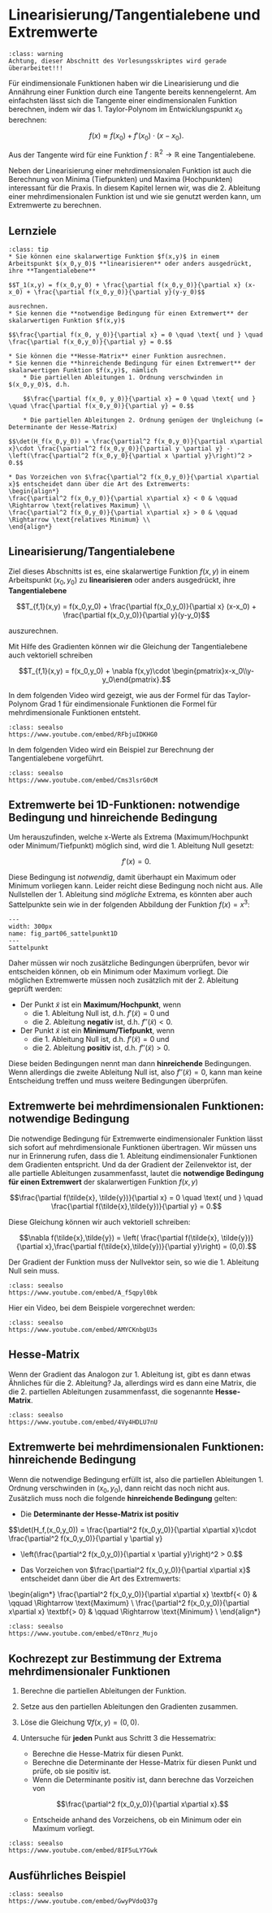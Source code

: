 # Linearisierung/Tangentialebene und Extremwerte

```{admonition} Warnung
:class: warning
Achtung, dieser Abschnitt des Vorlesungsskriptes wird gerade überarbeitet!!!
```

Für eindimensionale Funktionen haben wir die Linearisierung und die Annährung einer Funktion durch eine Tangente bereits kennengelernt. Am einfachsten lässt sich die Tangente einer eindimensionalen Funktion berechnen, indem wir das 1. Taylor-Polynom im Entwicklungspunkt $x_0$ berechnen:

$$f(x) \approx f(x_0) + f'(x_0)\cdot (x-x_0).$$

Aus der Tangente wird für eine Funktion $f: \mathbb{R}^2 \rightarrow \mathbb{R}$ eine Tangentialebene. 

Neben der Linearisierung einer mehrdimensionalen Funktion ist auch die Berechnung von Minima (Tiefpunkten) und Maxima (Hochpunkten) interessant für die Praxis. In diesem Kapitel lernen wir, was die 2. Ableitung einer mehrdimensionalen Funktion ist und wie sie genutzt werden kann, um Extremwerte zu berechnen.




## Lernziele

```{admonition} Lernziele
:class: tip
* Sie können eine skalarwertige Funktion $f(x,y)$ in einem Arbeitspunkt $(x_0,y_0)$ **linearisieren** oder anders ausgedrückt, ihre **Tangentialebene**

$$T_1(x,y) = f(x_0,y_0) + \frac{\partial f(x_0,y_0)}{\partial x} (x-x_0) + \frac{\partial f(x_0,y_0)}{\partial y}(y-y_0)$$

ausrechnen.
* Sie kennen die **notwendige Bedingung für einen Extremwert** der skalarwertigen Funktion $f(x,y)$

$$\frac{\partial f(x_0, y_0)}{\partial x} = 0 \quad \text{ und } \quad \frac{\partial f(x_0,y_0)}{\partial y} = 0.$$

* Sie können die **Hesse-Matrix** einer Funktion ausrechnen.
* Sie kennen die **hinreichende Bedingung für einen Extremwert** der skalarwertigen Funktion $f(x,y)$, nämlich
    * Die partiellen Ableitungen 1. Ordnung verschwinden in $(x_0,y_0)$, d.h.
    
    $$\frac{\partial f(x_0, y_0)}{\partial x} = 0 \quad \text{ und } \quad \frac{\partial f(x_0,y_0)}{\partial y} = 0.$$
    
    * Die partiellen Ableitungen 2. Ordnung genügen der Ungleichung (= Determinante der Hesse-Matrix)
    
$$\det(H_f(x_0,y_0)) = \frac{\partial^2 f(x_0,y_0)}{\partial x\partial x}\cdot \frac{\partial^2 f(x_0,y_0)}{\partial y \partial y} - \left(\frac{\partial^2 f(x_0,y_0}{\partial x \partial y}\right)^2 > 0.$$

* Das Vorzeichen von $\frac{\partial^2 f(x_0,y_0)}{\partial x\partial x}$ entscheidet dann über die Art des Extremwerts:
\begin{align*}
\frac{\partial^2 f(x_0,y_0)}{\partial x\partial x} < 0 & \qquad \Rightarrow \text{relatives Maximum} \\
\frac{\partial^2 f(x_0,y_0)}{\partial x\partial x} > 0 & \qquad \Rightarrow \text{relatives Minimum} \\
\end{align*}
```

<!-- #region -->
## Linearisierung/Tangentialebene

Ziel dieses Abschnitts ist es, eine skalarwertige Funktion $f(x,y)$ in einem Arbeitspunkt $(x_0,y_0)$ zu **linearisieren** oder anders ausgedrückt, ihre **Tangentialebene**


$$T_{f,1}(x,y) = f(x_0,y_0) + \frac{\partial f(x_0,y_0)}{\partial x} (x-x_0) + \frac{\partial f(x_0,y_0)}{\partial y}(y-y_0)$$

auszurechnen.

Mit Hilfe des Gradienten können wir die Gleichung der Tangentialebene auch vektoriell schreiben


$$T_{f,1}(x,y) = f(x_0,y_0) + \nabla f(x,y)\cdot \begin{pmatrix}x-x_0\\y-y_0\end{pmatrix}.$$

In dem folgenden Video wird gezeigt, wie aus der Formel für das Taylor-Polynom Grad 1 für eindimensionale Funktionen die Formel für mehrdimensionale Funktionen entsteht.
<!-- #endregion -->

```{admonition} Video
:class: seealso
https://www.youtube.com/embed/RFbjuIDKHG0
```

In dem folgenden Video wird ein Beispiel zur Berechnung der Tangentialebene vorgeführt.

```{admonition} Video
:class: seealso
https://www.youtube.com/embed/Cms3lsrG0cM
```

## Extremwerte bei 1D-Funktionen: notwendige Bedingung und hinreichende Bedingung

Um herauszufinden, welche x-Werte als Extrema (Maximum/Hochpunkt oder Minimum/Tiefpunkt) möglich sind, wird die 1. Ableitung Null gesetzt:

$$f'(x)=0.$$

Diese Bedingung ist *notwendig*, damit überhaupt ein Maximum oder Minimum vorliegen kann. Leider reicht diese Bedingung noch nicht aus. Alle Nullstellen der 1. Ableitung sind *mögliche* Extrema, es könnten aber auch Sattelpunkte sein wie in der folgenden Abbildung der Funktion $f(x)=x^3$:


```{figure} pics/part08_sattelpunkt1D.svg
---
width: 300px
name: fig_part06_sattelpunkt1D
---
Sattelpunkt
```


Daher müssen wir noch zusätzliche Bedingungen überprüfen, bevor wir entscheiden können, ob ein Minimum oder Maximum vorliegt. Die möglichen Extremwerte müssen noch zusätzlich mit der 2. Ableitung geprüft werden:

* Der Punkt $\tilde{x}$ ist ein **Maximum/Hochpunkt**, wenn
    * die 1. Ableitung Null ist, d.h. $f'(\tilde{x})=0$ und
    * die 2. Ableitung **negativ** ist, d.h. $f''(\tilde{x}) < 0$. 
* Der Punkt $\tilde{x}$ ist ein **Minimum/Tiefpunkt**, wenn
    * die 1. Ableitung Null ist, d.h. $f'(\tilde{x})=0$ und
    * die 2. Ableitung **positiv** ist, d.h. $f''(\tilde{x}) > 0$.
    
Diese beiden Bedingungen nennt man dann **hinreichende** Bedingungen. Wenn allerdings die zweite Ableitung Null ist, also $f''(\tilde{x})=0$, kann man keine Entscheidung treffen und muss weitere Bedingungen überprüfen.



## Extremwerte bei mehrdimensionalen Funktionen: notwendige Bedingung

Die notwendige Bedingung für Extremwerte eindimensionaler Funktion lässt sich sofort auf mehrdimensionale Funktionen übertragen. Wir müssen uns nur in Erinnerung rufen, dass die 1. Ableitung eindimensionaler Funktionen dem Gradienten entspricht. Und da der Gradient der Zeilenvektor ist, der alle partielle Ableitungen zusammenfasst, lautet die **notwendige Bedingung für einen Extremwert** der skalarwertigen Funktion $f(x,y)$

$$\frac{\partial f(\tilde{x}, \tilde{y})}{\partial x} = 0 \quad \text{ und } \quad \frac{\partial f(\tilde{x},\tilde{y})}{\partial y} = 0.$$

Diese Gleichung können wir auch vektoriell schreiben:

$$\nabla f(\tilde{x},\tilde{y}) = \left( \frac{\partial f(\tilde{x}, \tilde{y})}{\partial x},\frac{\partial f(\tilde{x},\tilde{y})}{\partial y}\right) = (0,0).$$

Der Gradient der Funktion muss der Nullvektor sein, so wie die 1. Ableitung Null sein muss.


```{admonition} Video
:class: seealso
https://www.youtube.com/embed/A_f5qpyl0bk
```

Hier ein Video, bei dem Beispiele vorgerechnet werden:

```{admonition} Video
:class: seealso
https://www.youtube.com/embed/AMYCKnbgU3s
```

## Hesse-Matrix

Wenn der Gradient das Analogon zur 1. Ableitung ist, gibt es dann etwas Ähnliches für die 2. Ableitung? Ja, allerdings wird es dann eine Matrix, die die 2. partiellen Ableitungen zusammenfasst, die sogenannte **Hesse-Matrix**.

```{admonition} Video
:class: seealso
https://www.youtube.com/embed/4Vy4HDLU7nU
```

## Extremwerte bei mehrdimensionalen Funktionen: hinreichende Bedingung

Wenn die notwendige Bedingung erfüllt ist, also die partiellen Ableitungen 1. Ordnung verschwinden in $(x_0,y_0)$, dann reicht das noch nicht aus. Zusätzlich muss noch die folgende **hinreichende Bedingung** gelten:

* Die **Determinante der Hesse-Matrix ist positiv**

$$\det(H_f\,(x_0,y_0)) = \frac{\partial^2 f(x_0,y_0)}{\partial x\partial x}\cdot \frac{\partial^2 f(x_0,y_0)}{\partial y \partial y} 
- \left(\frac{\partial^2 f(x_0,y_0)}{\partial x \partial y}\right)^2 > 0.$$

* Das Vorzeichen von $\frac{\partial^2 f(x_0,y_0)}{\partial x\partial x}$ entscheidet dann über die Art des Extremwerts:

\begin{align*}
\frac{\partial^2 f(x_0,y_0)}{\partial x\partial x} \textbf{< 0} & \qquad \Rightarrow \text{Maximum} \\
\frac{\partial^2 f(x_0,y_0)}{\partial x\partial x} \textbf{> 0} & \qquad \Rightarrow \text{Minimum} \\
\end{align*}


```{admonition} Video
:class: seealso
https://www.youtube.com/embed/eT0nrz_Mujo
```

## Kochrezept zur Bestimmung der Extrema mehrdimensionaler Funktionen

1. Berechne die partiellen Ableitungen der Funktion.
2. Setze aus den partiellen Ableitungen den Gradienten zusammen.
3. Löse die Gleichung $\nabla f(x,y) = (0,0)$.
4. Untersuche für **jeden** Punkt aus Schritt 3 die Hessematrix:

    * Berechne die Hesse-Matrix für diesen Punkt.
    * Berechne die Determinante der Hesse-Matrix für diesen Punkt und prüfe, ob sie positiv ist.
    * Wenn die Determinante positiv ist, dann berechne das Vorzeichen von 
    
    $$\frac{\partial^2 f(x_0,y_0)}{\partial x\partial x}.$$
    
    * Entscheide anhand des Vorzeichens, ob ein Minimum oder ein Maximum vorliegt.


```{admonition} Video
:class: seealso
https://www.youtube.com/embed/8IF5uLY7Gwk
```

## Ausführliches Beispiel

```{admonition} Video
:class: seealso
https://www.youtube.com/embed/GwyPVdoQ37g
```
